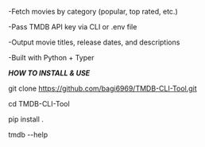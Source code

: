 -Fetch movies by category (popular, top rated, etc.)

-Pass TMDB API key via CLI or .env file

-Output movie titles, release dates, and descriptions

-Built with Python + Typer


***HOW TO INSTALL & USE***

git clone https://github.com/bagi6969/TMDB-CLI-Tool.git

cd TMDB-CLI-Tool

pip install .


tmdb --help

